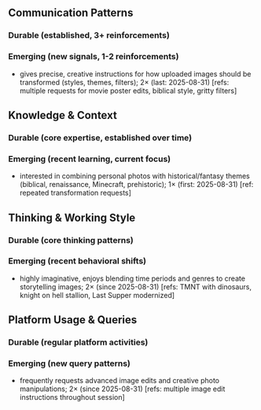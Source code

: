 ## Communication Patterns
### Durable (established, 3+ reinforcements)

### Emerging (new signals, 1-2 reinforcements)
- gives precise, creative instructions for how uploaded images should be transformed (styles, themes, filters); 2× (last: 2025-08-31) [refs: multiple requests for movie poster edits, biblical style, gritty filters]

## Knowledge & Context
### Durable (core expertise, established over time)

### Emerging (recent learning, current focus)
- interested in combining personal photos with historical/fantasy themes (biblical, renaissance, Minecraft, prehistoric); 1× (first: 2025-08-31) [ref: repeated transformation requests]

## Thinking & Working Style
### Durable (core thinking patterns)

### Emerging (recent behavioral shifts)
- highly imaginative, enjoys blending time periods and genres to create storytelling images; 2× (since 2025-08-31) [refs: TMNT with dinosaurs, knight on hell stallion, Last Supper modernized]

## Platform Usage & Queries
### Durable (regular platform activities)

### Emerging (new query patterns)
- frequently requests advanced image edits and creative photo manipulations; 2× (since 2025-08-31) [refs: multiple image edit instructions throughout session]